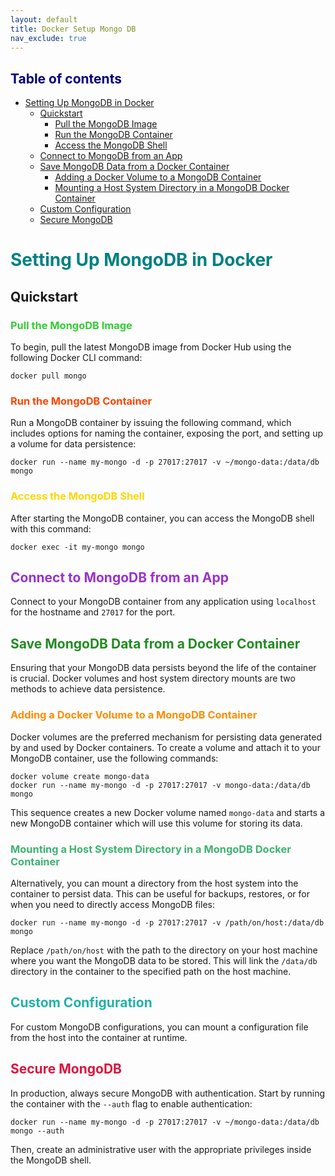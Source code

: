 ```yaml
---
layout: default
title: Docker Setup Mongo DB
nav_exclude: true
---
```


## <span style="color: navy;">Table of contents</span>
- [Setting Up MongoDB in Docker](#setting-up-mongodb-in-docker)
  - [Quickstart](#quickstart)
    - [Pull the MongoDB Image](#pull-the-mongodb-image)
    - [Run the MongoDB Container](#run-the-mongodb-container)
    - [Access the MongoDB Shell](#access-the-mongodb-shell)
  - [Connect to MongoDB from an App](#connect-to-mongodb-from-an-app)
  - [Save MongoDB Data from a Docker Container](#save-mongodb-data-from-a-docker-container)
    - [Adding a Docker Volume to a MongoDB Container](#adding-a-docker-volume-to-a-mongodb-container)
    - [Mounting a Host System Directory in a MongoDB Docker Container](#mounting-a-host-system-directory-in-a-mongodb-docker-container)
  - [Custom Configuration](#custom-configuration)
  - [Secure MongoDB](#secure-mongodb)


# <span style="color: teal;">Setting Up MongoDB in Docker</span>

## Quickstart

### <span style="color: #32CD32;">Pull the MongoDB Image</span>
To begin, pull the latest MongoDB image from Docker Hub using the following Docker CLI command:

```
docker pull mongo
```

### <span style="color: #FF4500;">Run the MongoDB Container</span>
Run a MongoDB container by issuing the following command, which includes options for naming the container, exposing the port, and setting up a volume for data persistence:

```
docker run --name my-mongo -d -p 27017:27017 -v ~/mongo-data:/data/db mongo
```

### <span style="color: #FFD700;">Access the MongoDB Shell</span>
After starting the MongoDB container, you can access the MongoDB shell with this command:

```
docker exec -it my-mongo mongo
```

## <span style="color: #9932CC;">Connect to MongoDB from an App</span>
Connect to your MongoDB container from any application using `localhost` for the hostname and `27017` for the port.

## <span style="color: forestgreen;">Save MongoDB Data from a Docker Container</span>

Ensuring that your MongoDB data persists beyond the life of the container is crucial. Docker volumes and host system directory mounts are two methods to achieve data persistence.

### <span style="color: #FF8C00;">Adding a Docker Volume to a MongoDB Container</span>
Docker volumes are the preferred mechanism for persisting data generated by and used by Docker containers. To create a volume and attach it to your MongoDB container, use the following commands:

```
docker volume create mongo-data
docker run --name my-mongo -d -p 27017:27017 -v mongo-data:/data/db mongo
```

This sequence creates a new Docker volume named `mongo-data` and starts a new MongoDB container which will use this volume for storing its data.

### <span style="color: #3CB371;">Mounting a Host System Directory in a MongoDB Docker Container</span>
Alternatively, you can mount a directory from the host system into the container to persist data. This can be useful for backups, restores, or for when you need to directly access MongoDB files:

```
docker run --name my-mongo -d -p 27017:27017 -v /path/on/host:/data/db mongo
```

Replace `/path/on/host` with the path to the directory on your host machine where you want the MongoDB data to be stored. This will link the `/data/db` directory in the container to the specified path on the host machine.

## <span style="color: #20B2AA;">Custom Configuration</span>
For custom MongoDB configurations, you can mount a configuration file from the host into the container at runtime.

## <span style="color: #DC143C;">Secure MongoDB</span>
In production, always secure MongoDB with authentication. Start by running the container with the `--auth` flag to enable authentication:

```
docker run --name my-mongo -d -p 27017:27017 -v ~/mongo-data:/data/db mongo --auth
```

Then, create an administrative user with the appropriate privileges inside the MongoDB shell.